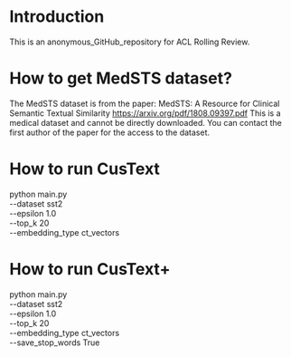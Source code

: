 # Introduction
This is an anonymous_GitHub_repository for ACL Rolling Review.

# How to get MedSTS dataset?
The MedSTS dataset is from the paper: MedSTS: A Resource for Clinical Semantic Textual Similarity https://arxiv.org/pdf/1808.09397.pdf
This is a medical dataset and cannot be directly downloaded. You can contact the first author of the paper for the access to the dataset.

# How to run CusText

 python main.py \
  --dataset sst2 \
  --epsilon 1.0 \
  --top_k 20 \
  --embedding_type ct_vectors 

# How to run CusText+ 

 python main.py \
  --dataset sst2 \
  --epsilon 1.0 \
  --top_k 20 \
  --embedding_type ct_vectors \
  --save_stop_words True
